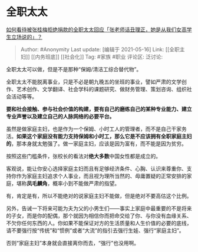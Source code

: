 # 全职太太
[如何看待被张桂梅拒绝捐款的全职太太回应「张老师话丑理正，她是从我们女高学生立场说的」？](https://www.zhihu.com/question/427755526/answer/1551500126)

> Author: #Anonymity
> Last update: [编辑于 2021-05-16]
> Link: [[全职主妇]] [[内务班底]] [[社会化]]
> Tag: #家族 #职业
> 评论区:
> 泛讨论:

全职太太可以做，但是不是那种“保姆/清洁工综合替代物”。

全职太太不能脱离事业，只是不必是朝九晚五的坐班的事业，譬如严肃的文学创作、艺术创作、文学翻译、社会学科的课题研究、做财务管理、策划咨询、组织社会活动等等。

**要和社会接触、参与社会价值的构建，要有自己的磨练自己的某种专业能力、建立专业声誉以及建立自己的人脉网络的必要平台。**

虽然是做家庭主妇，也是作为一个保姆、小时工人的管理者，而不是自己干家务活。**如果这个家庭没有能力支持保姆和小时工，那么它是不应该拥有全职家庭主妇的**，那本身就太勉强了。做一家庭主妇，应该是因为富有，而不能是因为贫穷。

按照这些门槛条件，张校长的看法对**绝大多数**中国女性都是成立的。

客观说，能让你安心选择家庭主妇而且有足够经济条件、心胸、认识来尊重你、支持你作为家庭主妇追求个人事业，而且视为理所当然的、毋庸置疑的正常安排的家庭，堪称**凤毛麟角**，概率小到不能做严肃的指望。

有，肯定是有，所以不能绝对的说家庭主妇不能做，但是绝对不要高估这个比例。

另外，告诫一下将来可能为夫为父的小男生们——事实上家庭中最重要的不是将来的子女，而是你的配偶，那个就因为相信你而把命交给了你、与你没有血缘关系、不欠你任何东西的人。你如果不能保证对方的生活质量和人生价值的必要的底线，请不要强行按“传统”和“惯例”或者“大流”的指引去强行生娃、强行“家庭主妇”。

否则“家庭主妇”本身就会直接离你而去，“强行”也没用啊。
